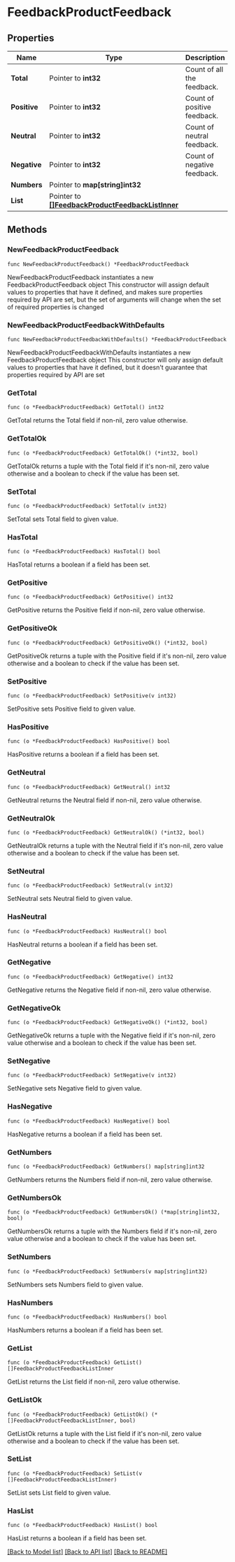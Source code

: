 # FeedbackProductFeedback

## Properties

Name | Type | Description | Notes
------------ | ------------- | ------------- | -------------
**Total** | Pointer to **int32** | Count of all the feedback. | [optional] 
**Positive** | Pointer to **int32** | Count of positive feedback. | [optional] 
**Neutral** | Pointer to **int32** | Count of neutral feedback. | [optional] 
**Negative** | Pointer to **int32** | Count of negative feedback. | [optional] 
**Numbers** | Pointer to **map[string]int32** |  | [optional] 
**List** | Pointer to [**[]FeedbackProductFeedbackListInner**](FeedbackProductFeedbackListInner.md) |  | [optional] 

## Methods

### NewFeedbackProductFeedback

`func NewFeedbackProductFeedback() *FeedbackProductFeedback`

NewFeedbackProductFeedback instantiates a new FeedbackProductFeedback object
This constructor will assign default values to properties that have it defined,
and makes sure properties required by API are set, but the set of arguments
will change when the set of required properties is changed

### NewFeedbackProductFeedbackWithDefaults

`func NewFeedbackProductFeedbackWithDefaults() *FeedbackProductFeedback`

NewFeedbackProductFeedbackWithDefaults instantiates a new FeedbackProductFeedback object
This constructor will only assign default values to properties that have it defined,
but it doesn't guarantee that properties required by API are set

### GetTotal

`func (o *FeedbackProductFeedback) GetTotal() int32`

GetTotal returns the Total field if non-nil, zero value otherwise.

### GetTotalOk

`func (o *FeedbackProductFeedback) GetTotalOk() (*int32, bool)`

GetTotalOk returns a tuple with the Total field if it's non-nil, zero value otherwise
and a boolean to check if the value has been set.

### SetTotal

`func (o *FeedbackProductFeedback) SetTotal(v int32)`

SetTotal sets Total field to given value.

### HasTotal

`func (o *FeedbackProductFeedback) HasTotal() bool`

HasTotal returns a boolean if a field has been set.

### GetPositive

`func (o *FeedbackProductFeedback) GetPositive() int32`

GetPositive returns the Positive field if non-nil, zero value otherwise.

### GetPositiveOk

`func (o *FeedbackProductFeedback) GetPositiveOk() (*int32, bool)`

GetPositiveOk returns a tuple with the Positive field if it's non-nil, zero value otherwise
and a boolean to check if the value has been set.

### SetPositive

`func (o *FeedbackProductFeedback) SetPositive(v int32)`

SetPositive sets Positive field to given value.

### HasPositive

`func (o *FeedbackProductFeedback) HasPositive() bool`

HasPositive returns a boolean if a field has been set.

### GetNeutral

`func (o *FeedbackProductFeedback) GetNeutral() int32`

GetNeutral returns the Neutral field if non-nil, zero value otherwise.

### GetNeutralOk

`func (o *FeedbackProductFeedback) GetNeutralOk() (*int32, bool)`

GetNeutralOk returns a tuple with the Neutral field if it's non-nil, zero value otherwise
and a boolean to check if the value has been set.

### SetNeutral

`func (o *FeedbackProductFeedback) SetNeutral(v int32)`

SetNeutral sets Neutral field to given value.

### HasNeutral

`func (o *FeedbackProductFeedback) HasNeutral() bool`

HasNeutral returns a boolean if a field has been set.

### GetNegative

`func (o *FeedbackProductFeedback) GetNegative() int32`

GetNegative returns the Negative field if non-nil, zero value otherwise.

### GetNegativeOk

`func (o *FeedbackProductFeedback) GetNegativeOk() (*int32, bool)`

GetNegativeOk returns a tuple with the Negative field if it's non-nil, zero value otherwise
and a boolean to check if the value has been set.

### SetNegative

`func (o *FeedbackProductFeedback) SetNegative(v int32)`

SetNegative sets Negative field to given value.

### HasNegative

`func (o *FeedbackProductFeedback) HasNegative() bool`

HasNegative returns a boolean if a field has been set.

### GetNumbers

`func (o *FeedbackProductFeedback) GetNumbers() map[string]int32`

GetNumbers returns the Numbers field if non-nil, zero value otherwise.

### GetNumbersOk

`func (o *FeedbackProductFeedback) GetNumbersOk() (*map[string]int32, bool)`

GetNumbersOk returns a tuple with the Numbers field if it's non-nil, zero value otherwise
and a boolean to check if the value has been set.

### SetNumbers

`func (o *FeedbackProductFeedback) SetNumbers(v map[string]int32)`

SetNumbers sets Numbers field to given value.

### HasNumbers

`func (o *FeedbackProductFeedback) HasNumbers() bool`

HasNumbers returns a boolean if a field has been set.

### GetList

`func (o *FeedbackProductFeedback) GetList() []FeedbackProductFeedbackListInner`

GetList returns the List field if non-nil, zero value otherwise.

### GetListOk

`func (o *FeedbackProductFeedback) GetListOk() (*[]FeedbackProductFeedbackListInner, bool)`

GetListOk returns a tuple with the List field if it's non-nil, zero value otherwise
and a boolean to check if the value has been set.

### SetList

`func (o *FeedbackProductFeedback) SetList(v []FeedbackProductFeedbackListInner)`

SetList sets List field to given value.

### HasList

`func (o *FeedbackProductFeedback) HasList() bool`

HasList returns a boolean if a field has been set.


[[Back to Model list]](../README.md#documentation-for-models) [[Back to API list]](../README.md#documentation-for-api-endpoints) [[Back to README]](../README.md)


